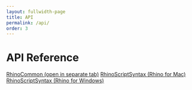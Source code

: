 ```yaml
---
layout: fullwidth-page
title: API
permalink: /api/
order: 3
---
```

# API Reference  

<a href="{{ site.baseurl }}/api/RhinoCommon" target="_blank">RhinoCommon (open in separate tab)</a>
<a href="{{ site.baseurl }}/api/RhinoScriptSyntax/mac">RhinoScriptSyntax (Rhino for Mac)</a>  
<a href="{{ site.baseurl }}/api/RhinoScriptSyntax">RhinoScriptSyntax (Rhino for Windows)</a>  
